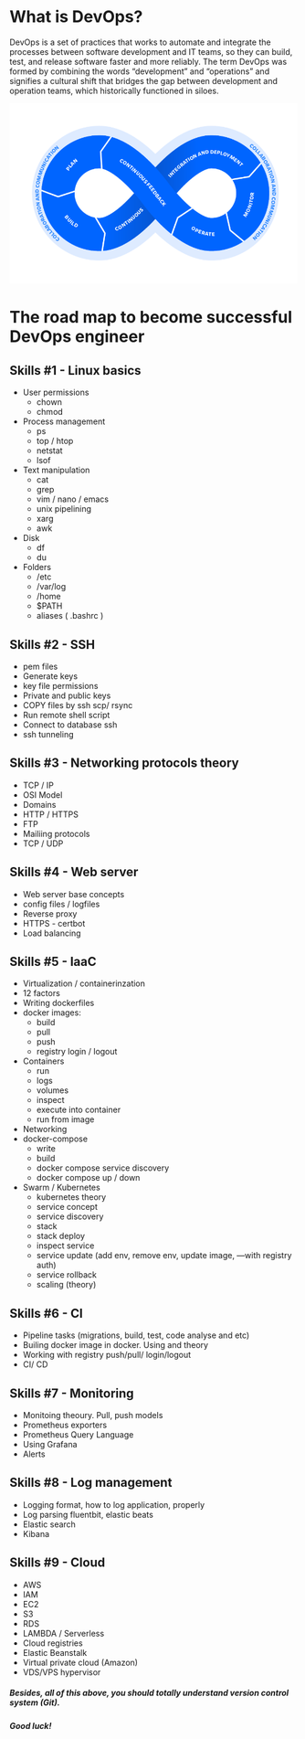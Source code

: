 # What is DevOps?

DevOps is a set of practices that works to automate and 
integrate the processes between software development and IT 
teams, so they can build, test, and release software faster 
and more reliably. The term DevOps was formed by combining the
 words “development” and “operations” and signifies a cultural 
 shift that bridges the gap between development and operation 
 teams, which historically functioned in siloes.
 
![devops](devops.png)


# The road map to become successful DevOps engineer

## Skills #1 - Linux basics

- User permissions
    - chown
    - chmod
- Process management
    - ps
    - top / htop
    - netstat
    - lsof
- Text manipulation
    - cat
    - grep
    - vim / nano / emacs
    - unix pipelining 
    - xarg
    - awk
- Disk
    - df
    - du
- Folders
    - /etc
    - /var/log
    - /home
    - $PATH
    - aliases ( .bashrc )
    
## Skills #2 - SSH

- pem files 
- Generate keys 
- key file permissions 
- Private and public keys 
- COPY files by ssh scp/ rsync
- Run remote shell script 
- Connect to database ssh 
- ssh tunneling

## Skills #3 - Networking protocols theory

- TCP / IP
- OSI Model
- Domains 
- HTTP / HTTPS 
- FTP
- Mailiing protocols
- TCP / UDP

## Skills #4 - Web server

- Web server base concepts 
- config files / logfiles
- Reverse proxy 
- HTTPS - certbot 
- Load balancing

## Skills #5 - IaaC

- Virtualization / containerinzation 
- 12 factors 
- Writing dockerfiles 
- docker images: 
    - build 
    - pull 
    - push
    - registry login / logout 
- Containers 
    - run 
    - logs 
    - volumes 
    - inspect 
    - execute into container 
    - run from image 
- Networking
- docker-compose 
    - write 
    - build 
    - docker compose service discovery 
    - docker compose up / down 
- Swarm / Kubernetes 
    - kubernetes theory 
    - service concept
    - service discovery
    - stack 
    - stack deploy 
    - inspect service 
    - service update (add env, remove env, update image, —with registry auth) 
    - service rollback 
    - scaling (theory)

## Skills #6 - CI

- Pipeline tasks (migrations, build, test, code analyse and etc) 
- Builing docker image in docker. Using and theory 
- Working with registry push/pull/ login/logout 
- CI/ CD

## Skills #7 - Monitoring

- Monitoing theoury. Pull, push  models 
- Prometheus exporters 
- Prometheus Query Language 
- Using Grafana 
- Alerts

## Skills #8 - Log management

- Logging format, how to log application, properly 
- Log parsing fluentbit, elastic beats 
- Elastic search 
- Kibana

## Skills #9 - Cloud

- AWS
- IAM 
- EC2
- S3 
- RDS 
- LAMBDA / Serverless 
- Cloud registries 
- Elastic Beanstalk 
- Virtual private cloud (Amazon)
- VDS/VPS hypervisor


##### Besides, all of this above, you should totally understand version control system (Git).


##### Good luck!
